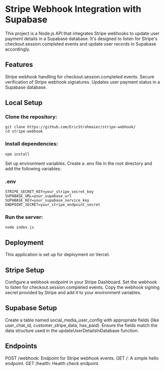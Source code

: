 # Stripe Webhook Integration with Supabase

This project is a Node.js API that integrates Stripe webhooks to update user payment details in a Supabase database. It's designed to listen for Stripe's checkout.session.completed events and update user records in Supabase accordingly.

## Features

Stripe webhook handling for checkout.session.completed events.
Secure verification of Stripe webhook signatures.
Updates user payment status in a Supabase database.

## Local Setup

### Clone the repository:

```
git clone https://github.com/EricStrohmaier/stripe-webhook/
cd stripe-webhook

```

### Install dependencies:

```
npm install
```

Set up environment variables. Create a .env file in the root directory and add the following variables:

### .env
```
STRIPE_SECRET_KEY=your_stripe_secret_key
SUPABASE_URL=your_supabase_url
SUPABASE_KEY=your_supabase_service_key
ENDPOINT_SECRET=your_stripe_endpoint_secret
```

### Run the server:

```
node index.js
```

## Deployment
This application is set up for deployment on Vercel.

## Stripe Setup
Configure a webhook endpoint in your Stripe Dashboard.
Set the webhook to listen for checkout.session.completed events.
Copy the webhook signing secret provided by Stripe and add it to your environment variables.

## Supabase Setup
Create a table named social_media_user_config with appropriate fields (like user_chat_id, customer_stripe_data, has_paid).
Ensure the fields match the data structure used in the updateUserDetailsInDatabase function.

## Endpoints
POST /webhook: Endpoint for Stripe webhook events.
GET /: A simple hello endpoint.
GET /health: Health check endpoint.